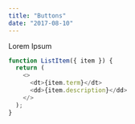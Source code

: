 ```yaml
---
title: "Buttons"
date: "2017-08-10"
---
```


Lorem Ipsum

<demo></demo>

```javascript
function ListItem({ item }) {
  return ( 
    <>
      <dt>{item.term}</dt>
      <dd>{item.description}</dd>
    </>
  );    
}
``` 
